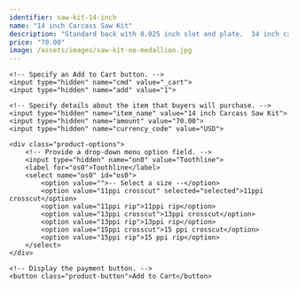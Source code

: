 ```yaml
---
identifier: saw-kit-14-inch
name: "14 inch Carcass Saw Kit"
description: "Standard back with 0.025 inch slot and plate.  14 inch carcass saws have a 3.0 inch depth of cut.  Either 11ppi, 13ppi, or 15ppi toothline.  Choice of rip cut or crosscut."
price: "70.00"
image: /assets/images/saw-kit-no-medallion.jpg
---
```

<form target="paypal" action="https://www.paypal.com/cgi-bin/webscr" method="post">
    <!-- Identify your business so that you can collect the payments. -->
    <input type="hidden" name="business" value="ian@sierranvtool.com">

    <!-- Specify an Add to Cart button. -->
    <input type="hidden" name="cmd" value="_cart">
    <input type="hidden" name="add" value="1">

    <!-- Specify details about the item that buyers will purchase. -->
    <input type="hidden" name="item_name" value="14 inch Carcass Saw Kit">
    <input type="hidden" name="amount" value="70.00">
    <input type="hidden" name="currency_code" value="USD">

    <div class="product-options">
        <!-- Provide a drop-down menu option field. -->
        <input type="hidden" name="on0" value="Toothline">
        <label for="os0">Toothline</label>
        <select name="os0" id="os0">
            <option value="">-- Select a size --</option>
            <option value="11ppi crosscut" selected="selected">11ppi crosscut</option>
            <option value="11ppi rip">11ppi rip</option>
            <option value="13ppi crosscut">13ppi crosscut</option>
            <option value="13ppi rip">13ppi rip</option>
            <option value="15ppi crosscut">15 ppi crosscut</option>
            <option value="15ppi rip">15 ppi rip</option>
        </select>
    </div>

    <!-- Display the payment button. -->
    <button class="product-button">Add to Cart</button>
</form>
